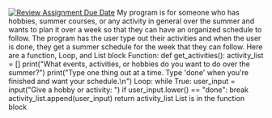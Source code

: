 [![Review Assignment Due Date](https://classroom.github.com/assets/deadline-readme-button-22041afd0340ce965d47ae6ef1cefeee28c7c493a6346c4f15d667ab976d596c.svg)](https://classroom.github.com/a/DpCY8B3G)
My program is for someone who has hobbies, summer courses, or any activity in general over the summer and wants to plan it over a week so that they can have an organized schedule to follow. The program has the user type out their activities and when the user is done, they get a summer schedule for the week that they can follow.
Here are a function, Loop, and List block
Function:
def get_activities():
    activity_list = []
    print("What events, activities, or hobbies do you want to do over the summer?")
    print("Type one thing out at a time. Type 'done' when you're finished and want your schedule.\n")
Loop: 
   while True:
        user_input = input("Give a hobby or activity: ")
        if user_input.lower() == "done":
            break
        activity_list.append(user_input)
    return activity_list
List is in the function block
